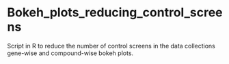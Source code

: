 # Bokeh_plots_reducing_control_screens
Script in R to reduce the number of control screens in the data collections gene-wise and compound-wise bokeh plots.
